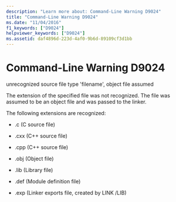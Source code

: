 ```yaml
---
description: "Learn more about: Command-Line Warning D9024"
title: "Command-Line Warning D9024"
ms.date: "11/04/2016"
f1_keywords: ["D9024"]
helpviewer_keywords: ["D9024"]
ms.assetid: daf4896d-223d-4af0-9b6d-89109cf3d1bb
---
```

# Command-Line Warning D9024

unrecognized source file type 'filename', object file assumed

The extension of the specified file was not recognized. The file was assumed to be an object file and was passed to the linker.

The following extensions are recognized:

- .c (C source file)

- .cxx (C++ source file)

- .cpp (C++ source file)

- .obj (Object file)

- .lib (Library file)

- .def (Module definition file)

- .exp (Linker exports file, created by LINK /LIB)
